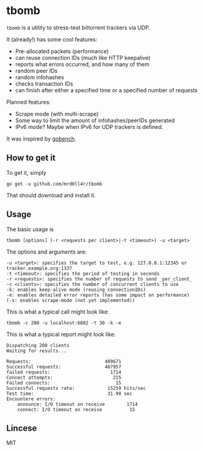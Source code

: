 # tbomb

`tbomb` is a utility to stress-test bittorrent trackers via UDP.

It (already!) has some cool features:

- Pre-allocated packets (performance)
- can reuse connection IDs (much like HTTP keepalive)
- reports what errors occurred, and how many of them
- random peer IDs
- random infohashes
- checks transaction IDs
- can finish after either a specified time or a specified number of requests

Planned features:

- Scrape mode (with multi-scrape)
- Some way to limit the amount of infohashes/peerIDs generated
- IPv6 mode? Maybe when IPv6 for UDP trackers is defined.


It was inspired by [gobench](https://github.com/cmpxchg16/gobench).

## How to get it
To get it, simply

    go get -u github.com/mrd0ll4r/tbomb

That should download and install it.

## Usage
The basic usage is

    tbomb [options] (-r <requests per client>|-t <timeout>) -u <target>

The options and arguments are:

    -u <target>: specifies the target to test, e.g. 127.0.0.1:12345 or tracker.example.org:1337
    -t <timeout>: specifies the period of testing in seconds
    -r <requests>: specifies the number of requests to send _per_client_
    -c <clients>: specifies the number of concurrent clients to use
    -k: enables keep-alive mode (reusing connectionIDs)
    -e: enables detailed error reports (has some impact on performance)
    (-s: enables scrape-mode (not yet implemented))

This is what a typical call might look like:

    tbomb -c 200 -u localhost:6882 -t 30 -k -e

This is what a typical report might look like:

    Dispatching 200 clients
    Waiting for results...
    
    Requests:                           489671
    Successful requests:                487957
    failed requests:                      1714
    Connect attempts:                      215
    Failed connects:                        15
    Successful requests rate:            15259 hits/sec
    Test time:                           31.98 sec
    Encountere errors:
        announce: I/O timeout on receive        1714
        connect: I/O timeout on receive          15
    


## Lincese
MIT